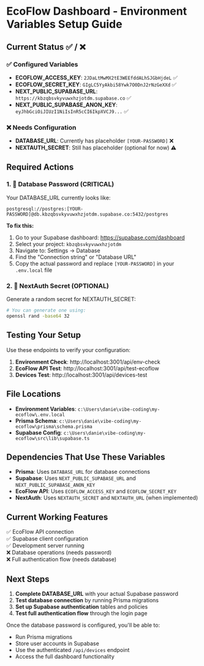 # EcoFlow Dashboard - Environment Variables Setup Guide

## Current Status ✅ / ❌

### ✅ Configured Variables
- **ECOFLOW_ACCESS_KEY**: `2JDaLtMwMX2tE3WEEfddALhSJGbHjdeL` ✅
- **ECOFLOW_SECRET_KEY**: `GIgLC5YyAkbi58Ywk7O0DnJ2rNzGeXXd` ✅  
- **NEXT_PUBLIC_SUPABASE_URL**: `https://kbzqbsvkyvuwxhzjotdm.supabase.co` ✅
- **NEXT_PUBLIC_SUPABASE_ANON_KEY**: `eyJhbGciOiJIUzI1NiIsInR5cCI6IkpXVCJ9...` ✅

### ❌ Needs Configuration
- **DATABASE_URL**: Currently has placeholder `[YOUR-PASSWORD]` ❌
- **NEXTAUTH_SECRET**: Still has placeholder (optional for now) ⚠️

## Required Actions

### 1. 🔑 Database Password (CRITICAL)
Your DATABASE_URL currently looks like:
```
postgresql://postgres:[YOUR-PASSWORD]@db.kbzqbsvkyvuwxhzjotdm.supabase.co:5432/postgres
```

**To fix this:**
1. Go to your Supabase dashboard: https://supabase.com/dashboard
2. Select your project: `kbzqbsvkyvuwxhzjotdm`
3. Navigate to: Settings → Database
4. Find the "Connection string" or "Database URL"
5. Copy the actual password and replace `[YOUR-PASSWORD]` in your `.env.local` file

### 2. 🔐 NextAuth Secret (OPTIONAL)
Generate a random secret for NEXTAUTH_SECRET:
```bash
# You can generate one using:
openssl rand -base64 32
```

## Testing Your Setup

Use these endpoints to verify your configuration:

1. **Environment Check**: http://localhost:3001/api/env-check
2. **EcoFlow API Test**: http://localhost:3001/api/test-ecoflow  
3. **Devices Test**: http://localhost:3001/api/devices-test

## File Locations

- **Environment Variables**: `c:\Users\danie\vibe-coding\my-ecoflow\.env.local`
- **Prisma Schema**: `c:\Users\danie\vibe-coding\my-ecoflow\prisma\schema.prisma`
- **Supabase Config**: `c:\Users\danie\vibe-coding\my-ecoflow\src\lib\supabase.ts`

## Dependencies That Use These Variables

- **Prisma**: Uses `DATABASE_URL` for database connections
- **Supabase**: Uses `NEXT_PUBLIC_SUPABASE_URL` and `NEXT_PUBLIC_SUPABASE_ANON_KEY`
- **EcoFlow API**: Uses `ECOFLOW_ACCESS_KEY` and `ECOFLOW_SECRET_KEY`
- **NextAuth**: Uses `NEXTAUTH_SECRET` and `NEXTAUTH_URL` (when implemented)

## Current Working Features

✅ EcoFlow API connection  
✅ Supabase client configuration  
✅ Development server running  
❌ Database operations (needs password)  
❌ Full authentication flow (needs database)  

## Next Steps

1. **Complete DATABASE_URL** with your actual Supabase password
2. **Test database connection** by running Prisma migrations
3. **Set up Supabase authentication** tables and policies
4. **Test full authentication flow** through the login page

Once the database password is configured, you'll be able to:
- Run Prisma migrations
- Store user accounts in Supabase
- Use the authenticated `/api/devices` endpoint
- Access the full dashboard functionality